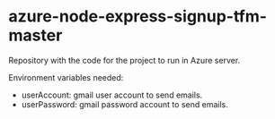 # azure-node-express-signup-tfm-master
Repository with the code for the project to run in Azure server.

Environment variables needed:
+ userAccount: gmail user account to send emails.
+ userPassword: gmail password account to send emails.
